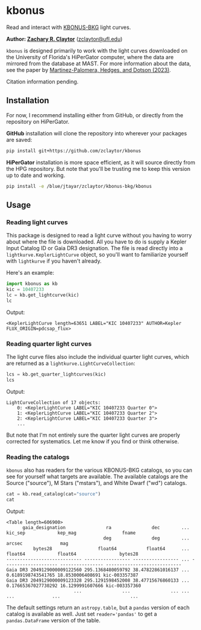 # kbonus

Read and interact with [KBONUS-BKG](https://archive.stsci.edu/hlsp/kbonus-bkg) light curves.

**Author: [Zachary R. Claytor](https://github.com/zclaytor)** (<zclaytor@ufl.edu>)

`kbonus` is designed primarily to work with the light curves downloaded on the University of Florida's HiPerGator computer, where the data are mirrored from the database at MAST. For more information about the data, see the paper by [Martinez-Palomera, Hedges, and Dotson (2023)](https://ui.adsabs.harvard.edu/abs/2023arXiv231017733M/abstract).

Citation information pending.

## Installation

For now, I recommend installing either from GitHub, or directly from the repository on HiPerGator.

**GitHub** installation will clone the repository into wherever your packages are saved:

```bash
pip install git+https://github.com/zclaytor/kbonus
```

**HiPerGator** installation is more space efficient, as it will source directly from the HPG repository. But note that you'll be trusting me to keep this version up to date and working.

```bash
pip install -e /blue/jtayar/zclaytor/kbonus-bkg/kbonus
```

## Usage

### Reading light curves

This package is designed to read a light curve without you having to worry about where the file is downloaded. All you have to do is supply a Kepler Input Catalog ID or Gaia DR3 designation. The file is read directly into a `lightkurve.KeplerLightCurve` object, so you'll want to familiarize yourself with `lightkurve` if you haven't already.

Here's an example:

```python
import kbonus as kb
kic = 10407233
lc = kb.get_lightcurve(kic)
lc
```

Output:

```output
<KeplerLightCurve length=63651 LABEL="KIC 10407233" AUTHOR=Kepler FLUX_ORIGIN=pdcsap_flux>
```

### Reading quarter light curves

The light curve files also include the individual quarter light curves, which are returned as a `lightkurve.LightCurveCollection`:

```python
lcs = kb.get_quarter_lightcurves(kic)
lcs
```

Output:

```output
LightCurveCollection of 17 objects:
    0: <KeplerLightCurve LABEL="KIC 10407233 Quarter 0">
    1: <KeplerLightCurve LABEL="KIC 10407233 Quarter 2">
    2: <KeplerLightCurve LABEL="KIC 10407233 Quarter 3">
    ...
```

But note that I'm not entirely sure the quarter light curves are properly corrected for systematics. Let me know if you find or think otherwise.

### Reading the catalogs

`kbonus` also has readers for the various KBONUS-BKG catalogs, so you can see for yourself what targets are available. The available catalogs are the Source ("source"), M Stars ("mstars"), and White Dwarf ("wd") catalogs.

```python
cat = kb.read_catalog(cat="source")
cat
```

Output:

```output
<Table length=606900>
      gaia_designation               ra               dec        ...       kic_sep            kep_mag                 fname            
                                    deg               deg        ...        arcsec              mag                                    
          bytes28                 float64           float64      ...       float64            float64                bytes28           
---------------------------- ----------------- ----------------- ... -------------------- ---------------- ----------------------------
Gaia DR3 2049129000009122560 295.1368480059792 38.47822861016137 ...   0.6189198743541765 18.8530006408691 kic-003357387               
Gaia DR3 2049129000009123328 295.1291598452008 38.47715676860133 ...  0.17665367027730292 16.1299991607666 kic-003357360               
                         ...               ...               ... ...                  ...              ...                          ...
```

The default settings return an `astropy.table`, but a `pandas` version of each catalog is available as well. Just set `reader='pandas'` to get a `pandas.DataFrame` version of the table.
